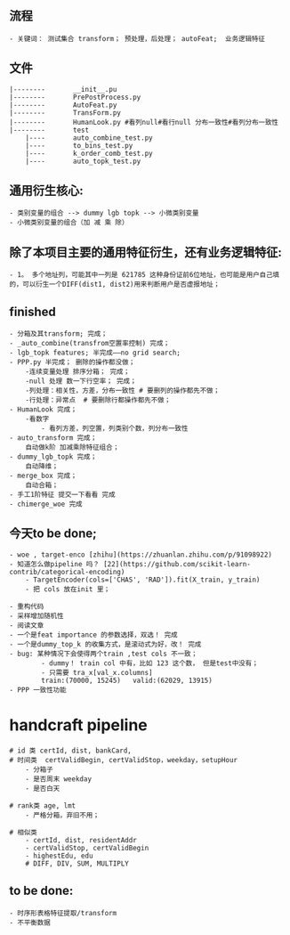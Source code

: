 ## 流程
    - 关键词： 测试集合 transform； 预处理，后处理； autoFeat;  业务逻辑特征
    
    
## 文件
    |--------       __init__.pu
    |--------       PrePostProcess.py        
    |--------       AutoFeat.py
    |--------       TransForm.py
    |--------       HumanLook.py #看列null#看行null 分布一致性#看列分布一致性
    |--------       test
        |----       auto_combine_test.py
        |----       to_bins_test.py
        |----       k_order_comb_test.py
        |----       auto_topk_test.py
        
## 通用衍生核心:
    - 类别变量的组合 --> dummy lgb topk --> 小微类别变量
    - 小微类别变量的组合（加 减 乘 除）

## 除了本项目主要的通用特征衍生，还有业务逻辑特征:
    - 1。 多个地址列，可能其中一列是 621785 这种身份证前6位地址，也可能是用户自己填的，可以衍生一个DIFF(dist1, dist2)用来判断用户是否虚报地址；
    
## finished
    - 分箱及其transform; 完成；
    - _auto_combine(transfrom空置率控制) 完成；
    - lgb_topk features; 半完成——no grid search;
    - PPP.py 半完成； 删除的操作都没做；
        -连续变量处理 排序分箱； 完成；
        -null 处理 数一下行空率； 完成；
        -列处理：相关性，方差，分布一致性 # 要删列的操作都先不做；
        -行处理：异常点  # 要删除行都操作都先不做；
    - HumanLook 完成；
        -看数字
            - 看列方差，列空置，列类别个数，列分布一致性
    - auto_transform 完成；
        自动做k阶 加减乘除特征组合；
    - dummy_lgb_topk 完成；
        自动降维；
    - merge_box 完成；
        自动合箱；
    - 手工1阶特征 提交一下看看 完成
    - chimerge_woe 完成
## 今天to be done;
    - woe , target-enco [zhihu](https://zhuanlan.zhihu.com/p/91098922)
    - 知道怎么做pipeline 吗？ [22](https://github.com/scikit-learn-contrib/categorical-encoding)
        - TargetEncoder(cols=['CHAS', 'RAD']).fit(X_train, y_train)
        - 把 cols 放在init 里；

    - 重构代码
    - 采样增加随机性 
    - 阅读文章  
    - 一个是feat importance 的参数选择，双选！ 完成
    - 一个是dummy_top_k 的收集方式，是滚动式为好，改！ 完成
    - bug: 某种情况下会使得两个train ,test cols 不一致；
            - dummy！ train col 中有，比如 123 这个数， 但是test中没有；
            - 只需要 tra_x[val_x.columns]
            train:(70000, 15245)   valid:(62029, 13915)
    - PPP 一致性功能
    
# handcraft pipeline
    # id 类 certId, dist, bankCard,
    # 时间类  certValidBegin, certValidStop，weekday，setupHour
        - 分箱子
        - 是否周末 weekday
        - 是否白天
    
    # rank类 age, lmt 
        - 严格分箱，弃旧不用；
        
    # 相似类 
        - certId, dist, residentAddr
        - certValidStop, certValidBegin
        - highestEdu, edu
        # DIFF, DIV, SUM, MULTIPLY
    

## to be done:
    - 时序形表格特征提取/transform
    - 不平衡数据
    
    
    
    
    
